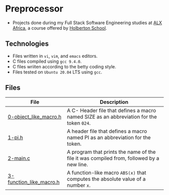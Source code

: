# Preprocessor

- Projects done during my Full Stack Software Engineering studies at [ALX Africa](https://www.alxafrica.com/software-engineering-2022/), a course offered by [Holberton School](https://www.holbertonschool.com/).

## Technologies
- Files written in ```vi```, ```vim```, and ```emacs``` editors. 
- C files compiled using ```gcc 9.4.0```.
- C files wriiten according to the betty coding style. 
- Files tested on ```Ubuntu 20.04``` LTS using ```gcc```.

## Files

| File  | Description |
| ---  | --- |
|[0-object_like_macro.h](0-object_like_macro.h)|A C- Header file that defines a macro named SIZE as an abbreviation for the token ```024```.|
|[1-pi.h](1-pi.h)|A header file that defines a macro named PI as an abbreviation for the token.|
|[2-main.c](2-main.c)|A program that prints the name of the file it was compiled from, followed by a new line.|
|[3-function_like_macro.h](3-function_like_macro.h)|A function-like macro ```ABS(x)``` that computes the absolute value of a number ```x```.|

